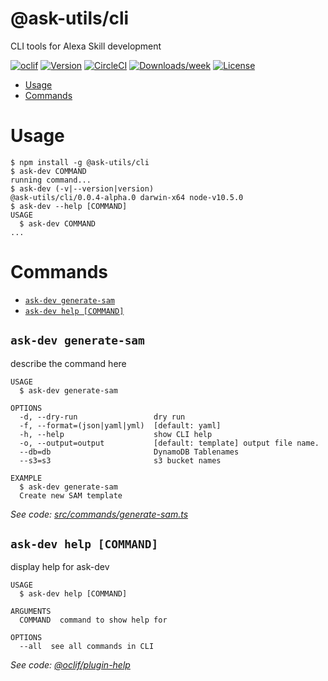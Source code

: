 @ask-utils/cli
==============

CLI tools for Alexa Skill development

[![oclif](https://img.shields.io/badge/cli-oclif-brightgreen.svg)](https://oclif.io)
[![Version](https://img.shields.io/npm/v/@ask-utils/cli.svg)](https://npmjs.org/package/@ask-utils/cli)
[![CircleCI](https://circleci.com/gh/hideokamoto/cli/tree/master.svg?style=shield)](https://circleci.com/gh/hideokamoto/cli/tree/master)
[![Downloads/week](https://img.shields.io/npm/dw/@ask-utils/cli.svg)](https://npmjs.org/package/@ask-utils/cli)
[![License](https://img.shields.io/npm/l/@ask-utils/cli.svg)](https://github.com/hideokamoto/cli/blob/master/package.json)

<!-- toc -->
* [Usage](#usage)
* [Commands](#commands)
<!-- tocstop -->
# Usage
<!-- usage -->
```sh-session
$ npm install -g @ask-utils/cli
$ ask-dev COMMAND
running command...
$ ask-dev (-v|--version|version)
@ask-utils/cli/0.0.4-alpha.0 darwin-x64 node-v10.5.0
$ ask-dev --help [COMMAND]
USAGE
  $ ask-dev COMMAND
...
```
<!-- usagestop -->
# Commands
<!-- commands -->
* [`ask-dev generate-sam`](#ask-dev-generate-sam)
* [`ask-dev help [COMMAND]`](#ask-dev-help-command)

## `ask-dev generate-sam`

describe the command here

```
USAGE
  $ ask-dev generate-sam

OPTIONS
  -d, --dry-run                 dry run
  -f, --format=(json|yaml|yml)  [default: yaml]
  -h, --help                    show CLI help
  -o, --output=output           [default: template] output file name.
  --db=db                       DynamoDB Tablenames
  --s3=s3                       s3 bucket names

EXAMPLE
  $ ask-dev generate-sam
  Create new SAM template
```

_See code: [src/commands/generate-sam.ts](https://github.com/hideokamoto/cli/blob/v0.0.4-alpha.0/src/commands/generate-sam.ts)_

## `ask-dev help [COMMAND]`

display help for ask-dev

```
USAGE
  $ ask-dev help [COMMAND]

ARGUMENTS
  COMMAND  command to show help for

OPTIONS
  --all  see all commands in CLI
```

_See code: [@oclif/plugin-help](https://github.com/oclif/plugin-help/blob/v2.1.6/src/commands/help.ts)_
<!-- commandsstop -->

